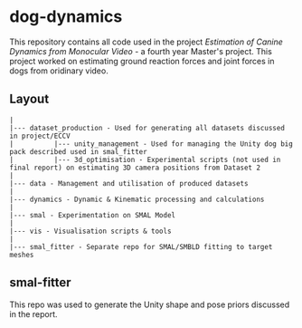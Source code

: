 # dog-dynamics
This repository contains all code used in the project *Estimation of Canine Dynamics from Monocular Video* - a fourth year Master's project. This project worked on estimating ground reaction forces and joint forces in dogs from oridinary video. 

## Layout
```
|
|--- dataset_production - Used for generating all datasets discussed in project/ECCV
|          |--- unity_management - Used for managing the Unity dog big pack described used in smal_fitter
|          |--- 3d_optimisation - Experimental scripts (not used in final report) on estimating 3D camera positions from Dataset 2
|
|--- data - Management and utilisation of produced datasets
|
|--- dynamics - Dynamic & Kinematic processing and calculations
|
|--- smal - Experimentation on SMAL Model
|
|--- vis - Visualisation scripts & tools
| 
|--- smal_fitter - Separate repo for SMAL/SMBLD fitting to target meshes
```

## smal-fitter

This repo was used to generate the Unity shape and pose priors discussed in the report.
